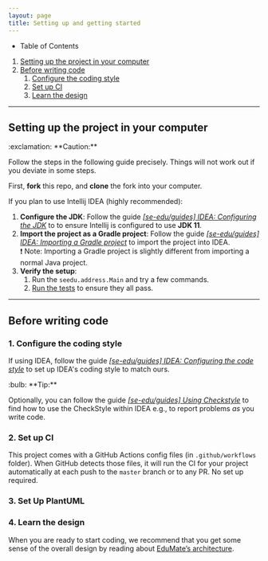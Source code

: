 ```yaml
---
layout: page
title: Setting up and getting started
---
```


* Table of Contents
1. [Setting up the project in your computer](#setting-up-the-project-in-your-computer)
2. [Before writing code](#before-writing-code)
   1. [Configure the coding style](#1-configure-the-coding-style)
   2. [Set up CI](#2-set-up-ci)
   3. [Learn the design](#3-learn-the-design)


--------------------------------------------------------------------------------------------------------------------

## Setting up the project in your computer

<div markdown="span" class="alert alert-warning">:exclamation: **Caution:**

Follow the steps in the following guide precisely. Things will not work out if you deviate in some steps.
</div>

First, **fork** this repo, and **clone** the fork into your computer.

If you plan to use Intellij IDEA (highly recommended):
1. **Configure the JDK**: Follow the guide [_[se-edu/guides] IDEA: Configuring the JDK_](https://se-education.org/guides/tutorials/intellijJdk.html) to to ensure Intellij is configured to use **JDK 11**.
2. **Import the project as a Gradle project**: Follow the guide [_[se-edu/guides] IDEA: Importing a Gradle project_](https://se-education.org/guides/tutorials/intellijImportGradleProject.html) to import the project into IDEA.<br>
  :exclamation: Note: Importing a Gradle project is slightly different from importing a normal Java project.
3. **Verify the setup**:
   1. Run the `seedu.address.Main` and try a few commands.
   2. [Run the tests](Testing.md) to ensure they all pass.

--------------------------------------------------------------------------------------------------------------------

## Before writing code

### 1. **Configure the coding style**

   If using IDEA, follow the guide [_[se-edu/guides] IDEA: Configuring the code style_](https://se-education.org/guides/tutorials/intellijCodeStyle.html) to set up IDEA's coding style to match ours.

   <div markdown="span" class="alert alert-primary">:bulb: **Tip:**

   Optionally, you can follow the guide [_[se-edu/guides] Using Checkstyle_](https://se-education.org/guides/tutorials/checkstyle.html) to find how to use the CheckStyle within IDEA e.g., to report problems _as_ you write code.
   </div>

### 2. **Set up CI**

   This project comes with a GitHub Actions config files (in `.github/workflows` folder). When GitHub detects those files, it will run the CI for your project automatically at each push to the `master` branch or to any PR. No set up required.

### 3. **Set Up PlantUML**

### 4. **Learn the design**

   When you are ready to start coding, we recommend that you get some sense of the overall design by reading about [EduMate’s architecture](DeveloperGuide.md#architecture).
